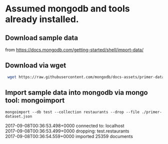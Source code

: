 # Assumed mongodb and tools already installed.

## Download sample data 
from https://docs.mongodb.com/getting-started/shell/import-data/

## Download via wget
```bash
 wget https://raw.githubusercontent.com/mongodb/docs-assets/primer-dataset/primer-dataset.json
```

## Import sample data into mongodb via mongo tool: mongoimport
```
mongoimport --db test --collection restaurants --drop --file ./primer-dataset.json
```
2017-09-08T00:36:53.498+0000	connected to: localhost  
2017-09-08T00:36:53.499+0000	dropping: test.restaurants  
2017-09-08T00:36:54.559+0000	imported 25359 documents  
